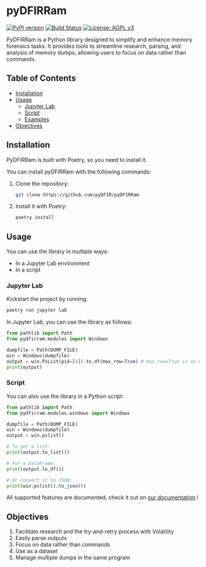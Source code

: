 # pyDFIRRam

[![PyPI version](https://badge.fury.io/py/pydfirram.svg)](https://badge.fury.io/py/pydfirram)
[![Build Status](https://travis-ci.org/pyDFIR/pyDFIRRam.svg?branch=main)](https://travis-ci.org/pyDFIR/pyDFIRRam)
[![License: AGPL v3](https://img.shields.io/badge/License-AGPLv3-blue.svg)](https://www.gnu.org/licenses/agpl-3.0)

PyDFIRRam is a Python library designed to simplify and enhance memory forensics tasks. It provides tools to streamline research, parsing, and analysis of memory dumps, allowing users to focus on data rather than commands.

## Table of Contents
- [Installation](#installation)
- [Usage](#usage)
  - [Jupyter Lab](#jupyter-lab)
  - [Script](#script)
  - [Examples](#examples)
- [Objectives](#objectives)

## Installation
PyDFIRRam is built with Poetry, so you need to install it.

You can install pyDFIRRam with the following commands:

1. Clone the repository:
    ```bash
    git clone https://github.com/pyDFIR/pyDFIRRam
    ```
2. Install it with Poetry:
    ```bash
    poetry install
    ```

## Usage

You can use the library in multiple ways:
- In a Jupyter Lab environment
- In a script

### Jupyter Lab

Kickstart the project by running:

```bash
poetry run jupyter lab
```

In Jupyter Lab, you can use the library as follows:

```python
from pathlib import Path
from pydfirram.modules import Windows

dumpfile = Path(DUMP_FILE)
win = Windows(dumpfile)
output = win.PsList(pid=[4]).to_df(max_row=True) # max_row=True is an option on to_df to see all the content of the dataframe. All the content will be printed in your Jupyter output cell.
print(output)
```

### Script

You can also use the library in a Python script:

```python
from pathlib import Path
from pydfirram.modules.windows import Windows

dumpfile = Path(DUMP_FILE)
win = Windows(dumpfile)
output = win.pslist()

# To get a list:
print(output.to_list())

# For a DataFrame:
print(output.to_df())

# Or convert it to JSON:
print(win.pslist().to_json())
```

All supported features are documented, check it out on [our documentation](https://pydfir.github.io/pyDFIRRam/) !

## Objectives

1. Facilitate research and the try-and-retry process with Volatility
2. Easily parse outputs
3. Focus on data rather than commands
4. Use as a dataset
5. Manage multiple dumps in the same program

